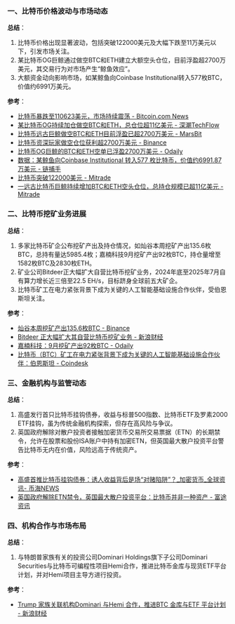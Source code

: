 ### 一、比特币价格波动与市场动态
**总结**：
1. 比特币价格出现显著波动，包括突破122000美元及大幅下跌至11万美元以下，引发市场关注。
2. 某比特币OG巨鲸通过做空BTC和ETH建立大额空头仓位，目前浮盈超2700万美元，其交易行为对市场产生“鲸鱼效应”。
3. 大额资金动向影响市场，如某鲸鱼向Coinbase Institutional转入577枚BTC，价值约6991万美元。

**参考**：
- [比特币暴跌至110623美元，市场持续震荡 - Bitcoin.com News](https://news.bitcoin.com/zh/bi-te-bi-bao-die-zhi-110623-mei-yuan-shi-chang-chi-xu-zhen-dang/)
- [某比特币OG持续加仓做空BTC和ETH，总仓位超11亿美元 - 深潮TechFlow](https://m.techflowpost.com/newsletter/detail_101346.html)
- [比特币远古巨鲸做空BTC和ETH目前浮盈已超2700万美元 - MarsBit](https://m.marsbit.co/flash/20251010233301295194.html)
- [比特币资深玩家做空仓位获利超2700万美元 - Binance](https://www.binance.com/cn/square/post/30832269910242)
- [比特币OG巨鲸的BTC和ETH空单已浮盈2700万美元 - Odaily](https://www.odaily.news/zh-CN/newsflash/451771)
- [数据：某鲸鱼向Coinbase Institutional 转入577 枚比特币，价值约6991.87 万美元 - 链捕手](https://www.chaincatcher.com/article/2211541)
- [比特币突破122000美元 - Mitrade](https://www.mitrade.com/cn/insights/news/live-news/article-3-1186423-20251010)
- [一远古比特币巨鲸持续增加BTC和ETH空头仓位，总持仓规模已超11亿美元 - Mitrade](https://www.mitrade.com/cn/insights/news/live-news/article-3-1186425-20251010)


### 二、比特币挖矿业务进展
**总结**：
1. 多家比特币矿企公布挖矿产出及持仓情况，如灿谷本周挖矿产出135.6枚BTC，总持有量达5985.4枚；嘉楠科技9月挖矿产出92枚BTC，持仓量增至1582枚BTC及2830枚ETH。
2. 矿业公司Bitdeer正大幅扩大自营比特币挖矿业务，2024年底至2025年7月自有算力增长近三倍至22.5 EH/s，目标跻身全球前五大矿企。
3. 比特币矿工在电力紧张背景下成为关键的人工智能基础设施合作伙伴，受伯恩斯坦关注。

**参考**：
- [灿谷本周挖矿产出135.6枚BTC - Binance](https://www.binance.com/cn/square/post/30827324917130)
- [Bitdeer 正大幅扩大其自营比特币挖矿业务 - 新浪财经](https://finance.sina.com.cn/blockchain/roll/2025-10-10/doc-inftmnmf1202929.shtml)
- [嘉楠科技：9月挖矿产出92枚BTC - Odaily](https://www.odaily.news/zh-CN/newsflash/451742)
- [比特币（BTC）矿工在电力紧张背景下成为关键的人工智能基础设施合作伙伴：伯恩斯坦 - Coindesk](https://www.coindesk.com/zh/markets/2025/10/10/bitcoin-miners-emerge-as-key-ai-infrastructure-partners-amid-power-crunch-bernstein)


### 三、金融机构与监管动态
**总结**：
1. 高盛发行首只比特币挂钩债券，收益与标普500指数、比特币ETF及罗素2000 ETF挂钩，虽为传统金融机构探索，但存在高风险与争议。
2. 英国政府解除对散户投资者接触加密货币交易所交易票据（ETN）的长期禁令，允许在股票和股份ISA账户中持有加密ETN，但英国最大散户投资平台警告比特币无内在价值，风险远高于传统资产。

**参考**：
- [高盛首推比特币挂钩债券：诱人收益背后是场“对赌陷阱”？_加密货币_全球资讯- 币海NEWS](https://www.bihainews.com/bhn-info/Crypto/20251010273.html)
- [英国政府解除ETN禁令，英国最大散户投资平台：比特币并非一种资产 - 富途资讯](https://news.futunn.com/post/63116765/the-uk-government-lifts-the-etn-ban-and-the-uk)


### 四、机构合作与市场布局
**总结**：
1. 与特朗普家族有关的投资公司Dominari Holdings旗下子公司Dominari Securities与比特币可编程性项目Hemi合作，推进比特币金库与现货ETF平台计划，并对Hemi项目主导方进行投资。

**参考**：
- [Trump 家族关联机构Dominari 与Hemi 合作，推进BTC 金库与ETF 平台计划 - 新浪财经](https://finance.sina.com.cn/blockchain/roll/2025-10-11/doc-inftmwyx9233791.shtml)